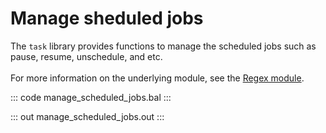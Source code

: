 # Manage sheduled jobs

The `task` library provides functions to manage the scheduled jobs such as pause, resume,
unschedule, and etc.<br/><br/>
For more information on the underlying module,
see the [Regex module](https://lib.ballerina.io/ballerina/regex/latest/).

::: code manage_scheduled_jobs.bal :::

::: out manage_scheduled_jobs.out :::